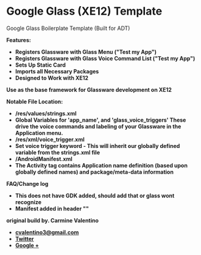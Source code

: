 Google Glass (XE12) Template
=================

Google Glass Boilerplate Template (Built for ADT)

<b>Features:
 - Registers Glassware with Glass Menu ("Test my App")
 - Registers Glassware with Glass Voice Command List ("Test my App")
 - Sets Up Static Card
 - Imports all Necessary Packages
 - Designed to Work with XE12
 
<b>Use as the base framework for Glassware development on XE12

<b>Notable File Location:
 - /res/values/strings.xml
  - Global Variables for 'app_name', and 'glass_voice_triggers' These drive the voice commands and labeling of your Glassware in the Application menu.
 - /res/xml/voice_trigger.xml
  - Set voice trigger keyword - This will inherit our globally defined variable from the strings.xml file
 - /AndroidManifest.xml
  - The Activity tag contains Application name definition (based upon globally defined names) and package/meta-data information 
 
FAQ/Change log<b> 
- This does not have GDK added, should add that or glass wont recognize 
- Manifest added in header "<?xml version="1.0" encoding="utf-8"?>"

<b> original build by.
<b>Carmine Valentino
 - <a href="mailto:cvalentino3@gmail.com">cvalentino3@gmail.com</a><br >
 - <a href="http://www.twitter.com/cvalentino3">Twitter</a><br >
 - <a href="http://plus.google.com/+CarmineValentinoIII">Google +</a><br >
